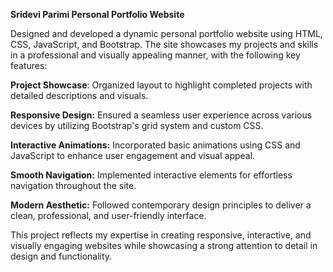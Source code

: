 **Sridevi Parimi Personal Portfolio Website**

Designed and developed a dynamic personal portfolio website using HTML, CSS, JavaScript, and Bootstrap. The site showcases my projects and skills in a professional and visually appealing manner, with the following key features:

**Project Showcase**: Organized layout to highlight completed projects with detailed descriptions and visuals.

**Responsive Design:** Ensured a seamless user experience across various devices by utilizing Bootstrap's grid system and custom CSS.

**Interactive Animations:** Incorporated basic animations using CSS and JavaScript to enhance user engagement and visual appeal.

**Smooth Navigation:** Implemented interactive elements for effortless navigation throughout the site.

**Modern Aesthetic:** Followed contemporary design principles to deliver a clean, professional, and user-friendly interface.

This project reflects my expertise in creating responsive, interactive, and visually engaging websites while showcasing a strong attention to detail in design and functionality.

